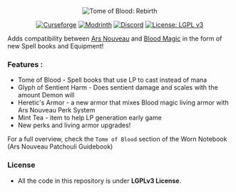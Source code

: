 <center>

![Tome of Blood: Rebirth](https://cdn-raw.modrinth.com/data/W5NORTN9/images/24fe425be28631c6acb121e1ef37c57f5a421870.png)

[![Curseforge](https://img.shields.io/curseforge/dt/911546?style=for-the-badge&label=Curseforge&logo=curseforge&color=f16436)](https://www.curseforge.com/minecraft/mc-mods/tome-of-blood-rebirth)
[![Modrinth](https://img.shields.io/modrinth/dt/W5NORTN9?style=for-the-badge&label=Modrinth&logo=modrinth&color=1bd96a)](https://modrinth.com/mod/tome-of-blood-rebirth)
[![Discord](https://img.shields.io/discord/743298050222587978?style=for-the-badge&label=Discord&logo=discord&color=404eed)](https://discord.gg/y7TMXZu)
[![License: LGPL v3](https://img.shields.io/badge/License-LGPL%20v3-blue.svg?style=for-the-badge)](https://www.gnu.org/licenses/lgpl-3.0)

</center>

Adds compatibility between [Ars Nouveau](https://modrinth.com/mod/ars-nouveau)
and [Blood Magic](https://modrinth.com/mod/blood-magic) in the form of new Spell books and Equipment!

### Features :

- Tome of Blood - Spell books that use LP to cast instead of mana
- Glyph of Sentient Harm - Does sentient damage and scales with the amount Demon will
- Heretic's Armor - a new armor that mixes Blood magic living armor with Ars Nouveau Perk System
- Mint Tea - item to help LP generation early game
- New perks and living armor upgrades!

For a full overview, check the `Tome of Blood` section of the Worn Notebook (Ars Nouveau Patchouli Guidebook)

### License

- All the code in this repository is under **LGPLv3 License**.